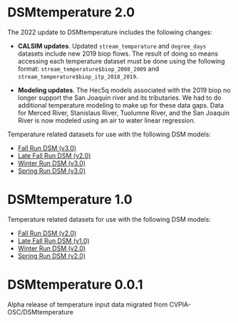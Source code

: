 # DSMtemperature 2.0

The 2022 update to DSMtemperature includes the following changes:

* **CALSIM updates**. Updated `stream_temperature` and `degree_days` datasets include new 2019 biop flows. The result of
doing so means accessing each temperature dataset must be done using the following format: 
`stream_temperature$biop_2008_2009` and `stream_temperature$biop_itp_2018_2019`.

* **Modeling updates**. The Hec5q models associated with the 2019 biop no longer support the San Joaquin river and its tributaries. We had to do additional temperature modeling to make up for these data gaps. Data for Merced River, Stanislaus River, Tuolumne River, and the San Joaquin River is now modeled using an air to water linear regression. 

Temperature related datasets for use with the following DSM models:

* [Fall Run DSM (v3.0)](https://github.com/CVPIA-OSC/fallRunDSM/releases/tag/v3.0)
* [Late Fall Run DSM (v2.0)](https://github.com/CVPIA-OSC/fallRunDSM/releases/tag/v2.0)
* [Winter Run DSM (v3.0)](https://github.com/CVPIA-OSC/winterRunDSM/releases/tag/v3.0)
* [Spring Run DSM (v3.0)](https://github.com/CVPIA-OSC/springRunDSM/releases/tag/v3.0)

# DSMtemperature 1.0

Temperature related datasets for use with the following DSM models:

* [Fall Run DSM (v2.0)](https://github.com/CVPIA-OSC/fallRunDSM/releases/tag/v2.0)
* [Late Fall Run DSM (v1.0)](https://github.com/CVPIA-OSC/fallRunDSM/releases/tag/v1.0)
* [Winter Run DSM (v2.0)](https://github.com/CVPIA-OSC/winterRunDSM/releases/tag/v2.0)
* [Spring Run DSM (v2.0)](https://github.com/CVPIA-OSC/springRunDSM/releases/tag/v2.0)

# DSMtemperature 0.0.1

Alpha release of temperature input data migrated from CVPIA-OSC/DSMtemperature
